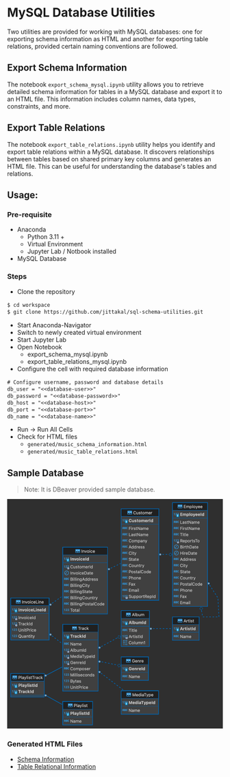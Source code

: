 # MySQL Database Utilities

Two utilities are provided for working with MySQL databases: one for exporting schema information as HTML and another for exporting table relations, provided certain naming conventions are followed.

## Export Schema Information

The notebook `export_schema_mysql.ipynb` utility allows you to retrieve detailed schema information for tables in a MySQL database and export it to an HTML file. This information includes column names, data types, constraints, and more.

## Export Table Relations

The notebook `export_table_relations.ipynb` utility helps you identify and export table relations within a MySQL database. It discovers relationships between tables based on shared primary key columns and generates an HTML file. This can be useful for understanding the database's tables and relations.

## Usage:

### Pre-requisite

- Anaconda
  - Python 3.11 +
  - Virtual Environment
  - Jupyter Lab / Notbook installed
- MySQL Database

### Steps

- Clone the repository
```bash
$ cd workspace
$ git clone https://github.com/jittakal/sql-schema-utilities.git
```
- Start Anaconda-Navigator
- Switch to newly created virtual environment
- Start Jupyter Lab
- Open Notebook
  - export_schema_mysql.ipynb
  - export_table_relations_mysql.ipynb
- Configure the cell with required database information
```
# Configure username, password and database details
db_user = "<<database-user>>"
db_password = "<<database-password>>"
db_host = "<<database-host>>"
db_port = "<<database-port>>"
db_name = "<<database-name>>"
```
- Run -> Run All Cells
- Check for HTML files
  - `generated/music_schema_information.html`
  - `generated/music_table_relations.html`

## Sample Database

> Note: It is DBeaver provided sample database. 

![Music Database](/docs/images/music_er_diagram.png "Music Database ER Diagram")

### Generated HTML Files

- [Schema Information](../example/mysql_v8/generated/mysql_schema_information.html)
- [Table Relational Information](../example/mysql_v8/generated/mysql_table_relations.html)

